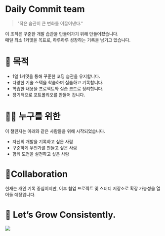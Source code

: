 # Daily Commit team
> "작은 습관이 큰 변화를 이끌어낸다."

이 조직은 꾸준한 개발 습관을 만들어가기 위해 만들어졌습니다. <br>
매일 최소 1커밋을 목표로, 하루하루 성장하는 기록을 남기고 있습니다.

# 🎯 목적
* 1일 1커밋을 통해 꾸준한 코딩 습관을 유지합니다.
* 다양한 기술 스택을 학습하며 실습하고 기록합니다.
* 학습한 내용을 프로젝트와 실습 코드로 정리합니다.
* 장기적으로 포트폴리오를 만들어 갑니다.

# 🤷‍♂️ 누구를 위한
이 챌린지는 아래와 같은 사람들을 위해 시작되었습니다.
* 자신의 개발을 기록하고 싶은 사람
* 꾸준하게 무언가를 만들고 싶은 사람
* 함께 도전을 실천하고 싶은 사람

# 📎Collaboration
현재는 개인 기록 중심이지만, 이후 협업 프로젝트 및 스터디 저장소로 확장 가능성을 열어둘 예정입니다.

# 🙌 Let’s Grow Consistently.

<img src="https://capsule-render.vercel.app/api?type=waving&height=100&color=gradient&section=footer">

